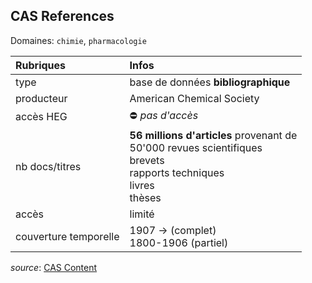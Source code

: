## CAS References
Domaines: `chimie`, `pharmacologie`

| Rubriques | Infos |
| :-------- | :---- |
| type | base de données **bibliographique** |
| producteur | American Chemical Society |
| accès HEG | ⛔️ *pas d'accès* |
| nb docs/titres | **56 millions d'articles** provenant de <br/>50'000 revues scientifiques <br/>brevets <br/>rapports techniques <br/>livres <br/>thèses |
| accès | limité |
| couverture temporelle | 1907 -> (complet)<br/>1800-1906 (partiel) |

*source*: [CAS Content](https://www.cas.org/about/cas-content)   

